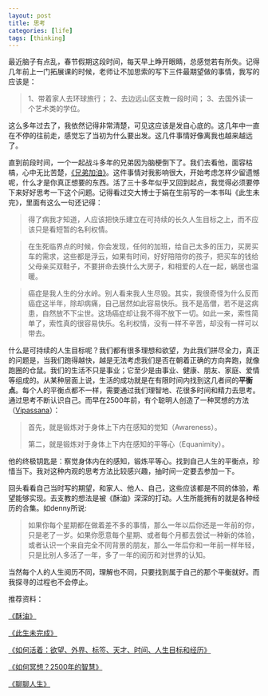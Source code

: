 ```yaml
---
layout: post
title: 思考
categories: [life]
tags: [thinking]
---
```


最近脑子有点乱，春节假期这段时间，每天早上睁开眼睛，总感觉若有所失。记得几年前上一门拓展课的时候，老师让不加思索的写下三件最期望做的事情，我写的应该是：
> 1、带着家人去环球旅行；
> 2、去边远山区支教一段时间；
> 3、去国外读一个艺术类的学位。

这么多年过去了，我依然记得非常清楚，可见这应该是发自心底的。这几年中一直在不停的往前走，感觉忘了当初为什么要出发。这几件事情好像离我也越来越远了。

直到前段时间，一个一起战斗多年的兄弟因为脑梗倒下了。我们去看他，面容枯槁，心中无比苦楚，[《兄弟加油》](http://zhengxiu.name/2014/11/brother)。这件事情对我影响很大，开始考虑怎样少留遗憾呢，什么才是你真正想要的东西。活了三十多年似乎又回到起点，我觉得必须要停下来好好思考一下这个问题。记得看过交大博士于娟在生前写的一本书叫《此生未完》，里面有这么一句还记得：

> 得了病我才知道，人应该把快乐建立在可持续的长久人生目标之上，而不应该只是看短暂的名利权情。

> 在生死临界点的时候，你会发现，任何的加班，给自己太多的压力，买房买车的需求，这些都是浮云，如果有时间，好好陪陪你的孩子，把买车的钱给父母亲买双鞋子，不要拼命去换什么大房子，和相爱的人在一起，蜗居也温暖。

> 癌症是我人生的分水岭。别人看来我人生尽毁。其实，我很奇怪为什么反而癌症这半年，除却病痛，自己居然如此容易快乐。我不是高僧，若不是这病患，自然放不下尘世。这场癌症却让我不得不放下一切。如此一来，索性简单了，索性真的很容易快乐。名利权情，没有一样不辛苦，却没有一样可以带去。

什么是可持续的人生目标呢？我们都有很多理想和欲望，为此我们拼尽全力，真正的问题是，当我们跑得越快，越是无法考虑我们是否在朝着正确的方向奔跑，就像跑圈的仓鼠。我们的生活不只是事业；它至少是由事业、健康、朋友、家庭、爱情等组成的。从某种层面上说，生活的成功就是在有限时间内找到这几者间的**平衡点**。每个人的平衡点都不一样，需要通过我们理智地、花很多时间和精力去思考。通过思考不断认识自己。而早在2500年前，有个聪明人创造了一种冥想的方法（[Vipassana](http://www.dennythecow.com/?p=547)）：

> 首先，就是锻炼对于身体上下内在感知的觉知（Awareness）。
> 
> 第二，就是锻炼对于身体上下内在感知的平等心（Equanimity）。

他的终极钥匙是：察觉身体内在的感知，锻炼平等心。找到自己人生的平衡点，珍惜当下。我对这种内观的思考方法比较感兴趣，抽时间一定要去参加一下。

回头看看自己当时写的期望，和家人、他人、自己，这些应该都是不同的体验，希望能够实现。去支教的想法是被《酥油》深深的打动。人生所能拥有的就是各种经历的合集。如denny所说:

> 如果你每个星期都在做着差不多的事情，那么一年以后你还是一年前的你，只是老了一岁。如果你愿意每个星期、或者每个月都去尝试一种新的体验，或者认识一个来自完全不同背景的朋友，那么一年后你和一年前一样年轻，只是比别人多活了一年，多了一年的阅历和对世界的认知。

当然每个人的人生阅历不同，理解也不同，只要找到属于自己的那个平衡就好。而我探寻的过程也不会停止。

推荐资料：

[《酥油》](http://book.douban.com/subject/4922655/)

[《此生未完成》](http://book.douban.com/subject/6397275/)

[《如何活着：欲望、外界、标签、天才、时间、人生目标和经历》](http://www.dennythecow.com/?p=620)

[《如何冥想？2500年的智慧》](http://www.dennythecow.com/?p=547)

[《聊聊人生》](http://weibo.com/p/1001603815393176256366)